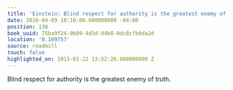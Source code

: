 ```yaml
---
title: 'Einstein: Blind respect for authority is the greatest enemy of truth.'
date: 2016-04-09 18:16:00.600000000 -04:00
position: 138
book_uuid: 75ba9f24-9b09-4d3d-94b8-0dc8cfb6da2d
location: '0.109757'
source: readmill
touch: false
highlighted_on: 2013-03-22 13:52:26.000000000 Z
---
```


Blind respect for authority is the greatest enemy of truth.